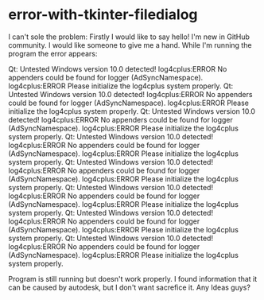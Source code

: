 # error-with-tkinter-filedialog
I can't sole the problem:
Firstly I would like to say hello!
I'm new in GitHub community.
I would like someone to give me a hand.
While I'm running the program the error appears:

Qt: Untested Windows version 10.0 detected!
log4cplus:ERROR No appenders could be found for logger (AdSyncNamespace).
log4cplus:ERROR Please initialize the log4cplus system properly.
Qt: Untested Windows version 10.0 detected!
log4cplus:ERROR No appenders could be found for logger (AdSyncNamespace).
log4cplus:ERROR Please initialize the log4cplus system properly.
Qt: Untested Windows version 10.0 detected!
log4cplus:ERROR No appenders could be found for logger (AdSyncNamespace).
log4cplus:ERROR Please initialize the log4cplus system properly.
Qt: Untested Windows version 10.0 detected!
log4cplus:ERROR No appenders could be found for logger (AdSyncNamespace).
log4cplus:ERROR Please initialize the log4cplus system properly.
Qt: Untested Windows version 10.0 detected!
log4cplus:ERROR No appenders could be found for logger (AdSyncNamespace).
log4cplus:ERROR Please initialize the log4cplus system properly.
Qt: Untested Windows version 10.0 detected!
log4cplus:ERROR No appenders could be found for logger (AdSyncNamespace).
log4cplus:ERROR Please initialize the log4cplus system properly.
Qt: Untested Windows version 10.0 detected!
log4cplus:ERROR No appenders could be found for logger (AdSyncNamespace).
log4cplus:ERROR Please initialize the log4cplus system properly.
Qt: Untested Windows version 10.0 detected!
log4cplus:ERROR No appenders could be found for logger (AdSyncNamespace).
log4cplus:ERROR Please initialize the log4cplus system properly.

Program is still running but doesn't work properly.
I found information that it can be caused by autodesk, but I don't want sacrefice it.
Any Ideas guys?
